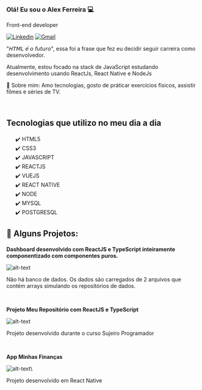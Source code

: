 ### Olá! Eu sou o Alex Ferreira 💻

Front-end developer

[![Linkedin](https://img.shields.io/badge/LinkedIn-0077B5?style=for-the-badge&logo=linkedin&logoColor=white)](https://www.linkedin.com/in/dev-alex-ferreira/)
[![Gmail](https://img.shields.io/badge/Gmail-D14836?style=for-the-badge&logo=gmail&logoColor=white)](malito:alex.ferreira1796@gmail.com)

<p>"𝘏𝘛𝘔𝘓 𝘦́ 𝘰 𝘧𝘶𝘵𝘶𝘳𝘰", essa foi a frase que fez eu decidir seguir carreira como desenvolvedor.</p>

<p>Atualmente, estou focado na stack de JavaScript estudando desenvolvimento usando ReactJs, React Native e NodeJs</p>

<p>💬   Sobre mim: Amo tecnologias, gosto de práticar exercícios físicos, assistir filmes e séries de TV.</p><br>

## Tecnologias que utilizo no meu dia a dia

<div style="margin-top: 20px; margin-bottom: 20px;">
<ul style="list-style: none">
    <li>✔️ HTML5</li>
    <li>✔️ CSS3</li>
    <li>✔️ JAVASCRIPT</li>
    <li>✔️ REACTJS</li>
    <li>✔️ VUEJS</li>
    <li>✔️ REACT NATIVE</li>
    <li>✔️ NODE</li>
    <li>✔️ MYSQL</li>
    <li>✔️ POSTGRESQL</li>
</ul>
</div>

## 🚀 Alguns Projetos:

<div style="margin-top: 20px">

**<p>Dashboard desenvolvido com ReactJS e TypeScript inteiramente componentizado com componentes puros.</p>**
![alt-text](https://camo.githubusercontent.com/4426c83df47d093e3f6ba8abb1220b1a329d8ce0756bf4835bc24be3ed43eeac/68747470733a2f2f692e6962622e636f2f53307043664d642f64617368626f6172642e676966)

<p>
Não há banco de dados. Os dados são carregados de 2 arquivos que contém arrays simulando os repositórios de dados.
</p><br>

**<p>Projeto Meu Repositório com ReactJS e TypeScript</p>**
![alt-text](https://camo.githubusercontent.com/bae19d0f6f66bb16ea7e1676a7ce6ca3adad3c6557297813f0a2a726876f970f/68747470733a2f2f692e6962622e636f2f6e72664866734e2f416e696d612d6f2e676966)

<p>
Projeto desenvolvido durante o curso Sujeiro Programador</p><br>

**<p>App Minhas Finanças</p>**
![alt-text](https://camo.githubusercontent.com/dc1452f28009a1dfe00bcb299dad61343f66d526ca6a1c3e8f239b56e31e33e0/68747470733a2f2f692e6962622e636f2f4b73474a46535a2f57686174732d4170702d566964656f2d323032312d30362d31302d61742d31382d32342d30312e676966)\

<p>
Projeto desenvolvido em React Native</p>
</div>
